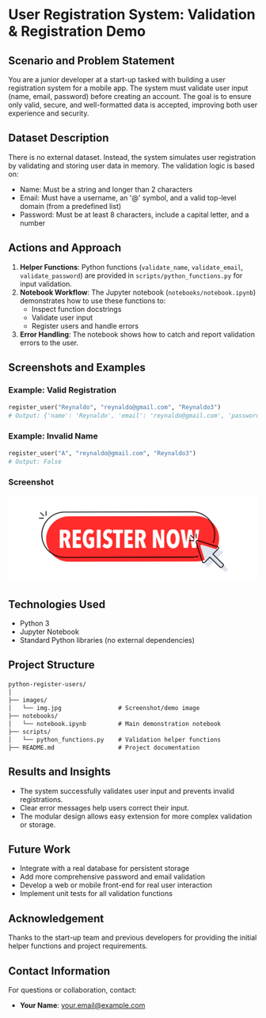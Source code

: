 # User Registration System: Validation & Registration Demo

## Scenario and Problem Statement
You are a junior developer at a start-up tasked with building a user registration system for a mobile app. The system must validate user input (name, email, password) before creating an account. The goal is to ensure only valid, secure, and well-formatted data is accepted, improving both user experience and security.

## Dataset Description
There is no external dataset. Instead, the system simulates user registration by validating and storing user data in memory. The validation logic is based on:
- Name: Must be a string and longer than 2 characters
- Email: Must have a username, an '@' symbol, and a valid top-level domain (from a predefined list)
- Password: Must be at least 8 characters, include a capital letter, and a number

## Actions and Approach
1. **Helper Functions**: Python functions (`validate_name`, `validate_email`, `validate_password`) are provided in `scripts/python_functions.py` for input validation.
2. **Notebook Workflow**: The Jupyter notebook (`notebooks/notebook.ipynb`) demonstrates how to use these functions to:
	- Inspect function docstrings
	- Validate user input
	- Register users and handle errors
3. **Error Handling**: The notebook shows how to catch and report validation errors to the user.

## Screenshots and Examples
### Example: Valid Registration
```python
register_user("Reynaldo", "reynaldo@gmail.com", "Reynaldo3")
# Output: {'name': 'Reynaldo', 'email': 'reynaldo@gmail.com', 'password': 'Reynaldo3'}
```
### Example: Invalid Name
```python
register_user("A", "reynaldo@gmail.com", "Reynaldo3")
# Output: False
```
### Screenshot
![Registration Demo](images/img.jpg)

## Technologies Used
- Python 3
- Jupyter Notebook
- Standard Python libraries (no external dependencies)

## Project Structure
```
python-register-users/
│
├── images/
│   └── img.jpg                # Screenshot/demo image
├── notebooks/
│   └── notebook.ipynb         # Main demonstration notebook
├── scripts/
│   └── python_functions.py    # Validation helper functions
├── README.md                  # Project documentation
```

## Results and Insights
- The system successfully validates user input and prevents invalid registrations.
- Clear error messages help users correct their input.
- The modular design allows easy extension for more complex validation or storage.

## Future Work
- Integrate with a real database for persistent storage
- Add more comprehensive password and email validation
- Develop a web or mobile front-end for real user interaction
- Implement unit tests for all validation functions

## Acknowledgement
Thanks to the start-up team and previous developers for providing the initial helper functions and project requirements.

## Contact Information
For questions or collaboration, contact:
- **Your Name**: [your.email@example.com](mailto:your.email@example.com)